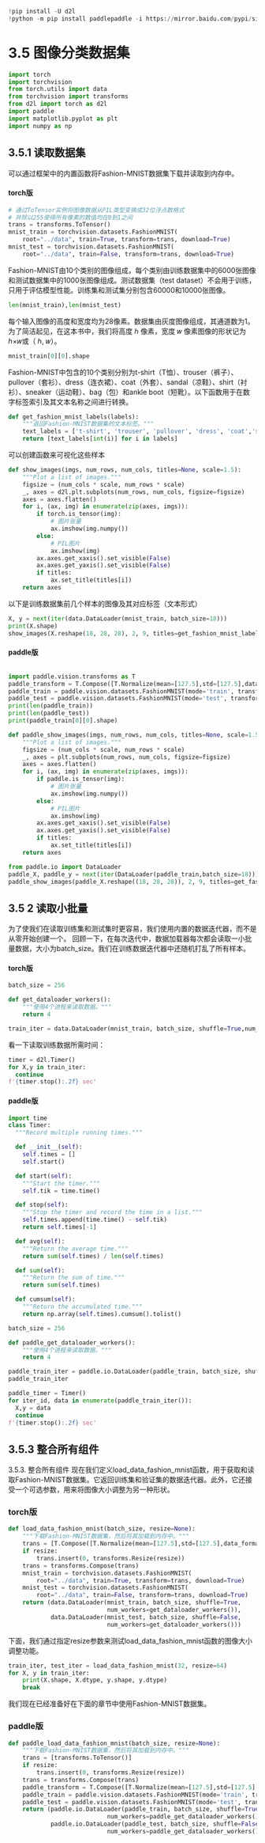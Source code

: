 ```python
!pip install -U d2l
!python -m pip install paddlepaddle -i https://mirror.baidu.com/pypi/simple
```

# 3.5 图像分类数据集




```python
import torch
import torchvision
from torch.utils import data
from torchvision import transforms
from d2l import torch as d2l
import paddle
import matplotlib.pyplot as plt
import numpy as np
```

## 3.5.1 读取数据集
可以通过框架中的内置函数将Fashion-MNIST数据集下载并读取到内存中。

#### torch版


```python
# 通过ToTensor实例将图像数据从PIL类型变换成32位浮点数格式
# 并除以255使得所有像素的数值均在0到1之间
trans = transforms.ToTensor()
mnist_train = torchvision.datasets.FashionMNIST(
    root="../data", train=True, transform=trans, download=True)
mnist_test = torchvision.datasets.FashionMNIST(
    root="../data", train=False, transform=trans, download=True)
```

Fashion-MNIST由10个类别的图像组成，每个类别由训练数据集中的6000张图像和测试数据集中的1000张图像组成。测试数据集（test dataset）不会用于训练，只用于评估模型性能。训练集和测试集分别包含60000和10000张图像。


```python
len(mnist_train),len(mnist_test)
```

每个输入图像的高度和宽度均为28像素。数据集由灰度图像组成，其通道数为1。为了简洁起见，在这本书中，我们将高度 ℎ 像素，宽度 𝑤 像素图像的形状记为 ℎ×𝑤或（ ℎ, 𝑤）。


```python
mnist_train[0][0].shape
```

Fashion-MNIST中包含的10个类别分别为t-shirt（T恤）、trouser（裤子）、pullover（套衫）、dress（连衣裙）、coat（外套）、sandal（凉鞋）、shirt（衬衫）、sneaker（运动鞋）、bag（包）和ankle boot（短靴）。以下函数用于在数字标签索引及其文本名称之间进行转换。


```python
def get_fashion_mnist_labels(labels):
    """返回Fashion-MNIST数据集的文本标签。"""
    text_labels = ['t-shirt', 'trouser', 'pullover', 'dress', 'coat','sandal', 'shirt', 'sneaker', 'bag', 'ankle boot']
    return [text_labels[int(i)] for i in labels]
```

可以创建函数来可视化这些样本


```python
def show_images(imgs, num_rows, num_cols, titles=None, scale=1.5):
    """Plot a list of images."""
    figsize = (num_cols * scale, num_rows * scale)
    _, axes = d2l.plt.subplots(num_rows, num_cols, figsize=figsize)
    axes = axes.flatten()
    for i, (ax, img) in enumerate(zip(axes, imgs)):
        if torch.is_tensor(img):
            # 图片张量
            ax.imshow(img.numpy())
        else:
            # PIL图片
            ax.imshow(img)
        ax.axes.get_xaxis().set_visible(False)
        ax.axes.get_yaxis().set_visible(False)
        if titles:
            ax.set_title(titles[i])
    return axes
```

以下是训练数据集前几个样本的图像及其对应标签（文本形式）


```python
X, y = next(iter(data.DataLoader(mnist_train, batch_size=18)))
print(X.shape)
show_images(X.reshape(18, 28, 28), 2, 9, titles=get_fashion_mnist_labels(y));
```

#### paddle版


```python

import paddle.vision.transforms as T
paddle_transform = T.Compose([T.Normalize(mean=[127.5],std=[127.5],data_format='CHW')])
paddle_train = paddle.vision.datasets.FashionMNIST(mode='train', transform=paddle_transform)
paddle_test = paddle.vision.datasets.FashionMNIST(mode='test', transform=paddle_transform)
print(len(paddle_train))
print(len(paddle_test))
print(paddle_train[0][0].shape)
```


```python
def paddle_show_images(imgs, num_rows, num_cols, titles=None, scale=1.5):
    """Plot a list of images."""
    figsize = (num_cols * scale, num_rows * scale)
    _, axes = plt.subplots(num_rows, num_cols, figsize=figsize)
    axes = axes.flatten()
    for i, (ax, img) in enumerate(zip(axes, imgs)):
        if paddle.is_tensor(img):
            # 图片张量
            ax.imshow(img.numpy())
        else:
            # PIL图片
            ax.imshow(img)
        ax.axes.get_xaxis().set_visible(False)
        ax.axes.get_yaxis().set_visible(False)
        if titles:
            ax.set_title(titles[i])
    return axes
```


```python
from paddle.io import DataLoader
paddle_X, paddle_y = next(iter(DataLoader(paddle_train,batch_size=18)))
paddle_show_images(paddle_X.reshape((18, 28, 28)), 2, 9, titles=get_fashion_mnist_labels(paddle_y));
```

## 3.5 2 读取小批量
为了使我们在读取训练集和测试集时更容易，我们使用内置的数据迭代器，而不是从零开始创建一个。 回顾一下，在每次迭代中，数据加载器每次都会读取一小批量数据，大小为batch_size。我们在训练数据迭代器中还随机打乱了所有样本。

#### torch版


```python
batch_size = 256

def get_dataloader_workers():
    """使用4个进程来读取数据。"""
    return 4

train_iter = data.DataLoader(mnist_train, batch_size, shuffle=True,num_workers=get_dataloader_workers())
```

看一下读取训练数据所需时间：


```python
timer = d2l.Timer()
for X,y in train_iter:
  continue
f'{timer.stop():.2f} sec'
```

#### paddle版


```python
import time
class Timer:
  """Record multiple running times."""

  def __init__(self):
    self.times = []
    self.start()

  def start(self):
    """Start the timer."""
    self.tik = time.time()

  def stop(self):
    """Stop the timer and record the time in a list."""
    self.times.append(time.time() - self.tik)
    return self.times[-1]

  def avg(self):
    """Return the average time."""
    return sum(self.times) / len(self.times)

  def sum(self):
    """Return the sum of time."""
    return sum(self.times)

  def cumsum(self):
    """Return the accumulated time."""
    return np.array(self.times).cumsum().tolist()
```


```python
batch_size = 256

def paddle_get_dataloader_workers():
    """使用4个进程来读取数据。"""
    return 4

paddle_train_iter = paddle.io.DataLoader(paddle_train, batch_size, shuffle=True,num_workers=paddle_get_dataloader_workers())
paddle_train_iter
```


```python
paddle_timer = Timer()
for iter_id, data in enumerate(paddle_train_iter()):
  X,y = data
  continue
f'{timer.stop():.2f} sec'
```

## 3.5.3 整合所有组件

3.5.3. 整合所有组件
现在我们定义load_data_fashion_mnist函数，用于获取和读取Fashion-MNIST数据集。它返回训练集和验证集的数据迭代器。此外，它还接受一个可选参数，用来将图像大小调整为另一种形状。

### torch版


```python
def load_data_fashion_mnist(batch_size, resize=None):
    """下载Fashion-MNIST数据集，然后将其加载到内存中。"""
    trans = [T.Compose([T.Normalize(mean=[127.5],std=[127.5],data_format='CHW')])]
    if resize:
        trans.insert(0, transforms.Resize(resize))
    trans = transforms.Compose(trans)
    mnist_train = torchvision.datasets.FashionMNIST(
        root="../data", train=True, transform=trans, download=True)
    mnist_test = torchvision.datasets.FashionMNIST(
        root="../data", train=False, transform=trans, download=True)
    return (data.DataLoader(mnist_train, batch_size, shuffle=True,
                            num_workers=get_dataloader_workers()),
            data.DataLoader(mnist_test, batch_size, shuffle=False,
                            num_workers=get_dataloader_workers()))
```

下面，我们通过指定resize参数来测试load_data_fashion_mnist函数的图像大小调整功能。


```python
train_iter, test_iter = load_data_fashion_mnist(32, resize=64)
for X, y in train_iter:
    print(X.shape, X.dtype, y.shape, y.dtype)
    break
```

我们现在已经准备好在下面的章节中使用Fashion-MNIST数据集。

### paddle版


```python
def paddle_load_data_fashion_mnist(batch_size, resize=None):
    """下载Fashion-MNIST数据集，然后将其加载到内存中。"""
    trans = [transforms.ToTensor()]
    if resize:
        trans.insert(0, transforms.Resize(resize))
    trans = transforms.Compose(trans)
    paddle_transform = T.Compose([T.Normalize(mean=[127.5],std=[127.5],data_format='CHW')])
    paddle_train = paddle.vision.datasets.FashionMNIST(mode='train', transform=paddle_transform)
    paddle_test = paddle.vision.datasets.FashionMNIST(mode='test', transform=paddle_transform)
    return (paddle.io.DataLoader(paddle_train, batch_size, shuffle=True,
                            num_workers=paddle_get_dataloader_workers()),
            paddle.io.DataLoader(paddle_test, batch_size, shuffle=False,
                            num_workers=paddle_get_dataloader_workers()))
```


```python

```
